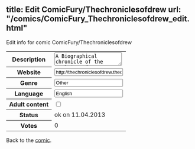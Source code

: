 title: Edit ComicFury/Thechroniclesofdrew
url: "/comics/ComicFury_Thechroniclesofdrew_edit.html"
---
Edit info for comic ComicFury/Thechroniclesofdrew

<form name="comic" action="http://gaepostmail.appengine.com/comic" name="post">
<table class="comicinfo">
<tr>
<th>Description</th><td><textarea name="description">A Biographical chronicle of the exploits of a majestic and ruggedly handsome man by the name of Drew. Join him through his exploits of life, love, laughter and the occasional bitchslap</textarea></td>
</tr>
<tr>
<th>Website</th><td><input type="text" name="url" value="http://thechroniclesofdrew.thecomicseries.com/"/></td>
</tr>
<tr>
<th>Genre</th><td><input type="text" name="genre" value="Other"/></td>
</tr>
<tr>
<th>Language</th><td><input type="text" name="language" value="English"/></td>
</tr>
<tr>
<th>Adult content</th><td><input type="checkbox" name="adult" value="adult" /></td>
</tr>
<tr>
<th>Status</th><td>ok on 11.04.2013</td>
</tr>
<tr>
<th>Votes</th><td>0</div></td>
</tr>
</table>
</form>

Back to the [comic](/comics/ComicFury_Thechroniclesofdrew.html).

